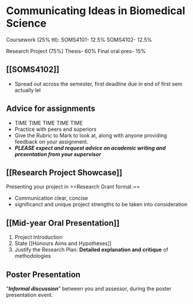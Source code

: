 # Communicating Ideas in Biomedical Science

Coursework (25% ttl):
SOMS4101- 12.5%
SOMS4102- 12.5%

Research Project (75%)
Thesis- 60%
Final oral pres- 15%

## [[SOMS4102]]

- Spread out across the semester, first deadline due in end of first sem actually lel

## Advice for assignments

- TIME TIME TIME TIME TIME 
- Practice with peers and superiors
- Give the Rubric to Mark to look at, along with anyone providing feedback on your assignment.
- ***PLEASE expect and request advice on academic writing and presentation from your supervisor***

## [[Research Project Showcase]]
Presenting your project in ==Research Grant format.==
- Communication clear, concise
- significanct and unique project strengths to be taken into consideration

## [[Mid-year Oral Presentation]]
1. Project Introduction
2. State [[Honours Aims and Hypotheses]]
3. Justify the Research Plan: **Detailed explanation and critique** of methodologies

## Poster Presentation

"***Informal discussion***" between you and assessor, during the poster presentation event.

